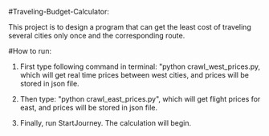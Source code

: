#Traveling-Budget-Calculator:

This project is to design a program that can get the least cost of traveling several cities only once and the corresponding route.




#How to run:

1. First type following command in terminal: "python crawl_west_prices.py, which will get real time prices between west cities, and prices will be stored in json file.

2. Then type: "python crawl_east_prices.py", which will get flight prices for east, and prices will be stored in json file.

3. Finally, run StartJourney. The calculation will begin.


